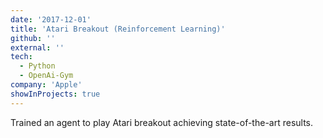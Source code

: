 ```yaml
---
date: '2017-12-01'
title: 'Atari Breakout (Reinforcement Learning)'
github: ''
external: ''
tech:
  - Python
  - OpenAi-Gym
company: 'Apple'
showInProjects: true
---
```


Trained an agent to play Atari breakout achieving state-of-the-art results.
